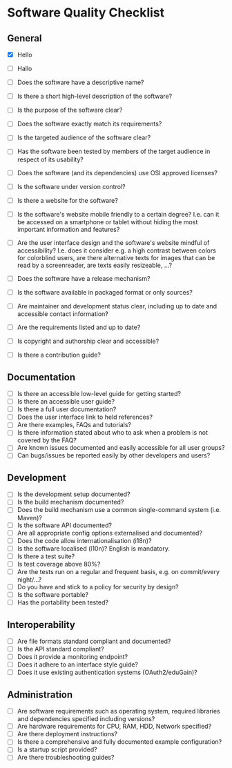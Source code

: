 Software Quality Checklist
==========================

General
-------

- [x] Hello
- [ ] Hallo

-  [ ] Does the software have a descriptive name?
-  [ ] Is there a short high-level description of the software?
-  [ ] Is the purpose of the software clear?
-  [ ] Does the software exactly match its requirements?
-  [ ] Is the targeted audience of the software clear?
-  [ ] Has the software been tested by members of the target audience in respect of its usability?
-  [ ] Does the software (and its dependencies) use OSI approved licenses?
-  [ ] Is the software under version control?
-  [ ] Is there a website for the software?
-  [ ] Is the software's website mobile friendly to a certain degree? I.e. can it be accessed on a smartphone or
   tablet without hiding the most important information and features?
-  [ ] Are the user interface design and the software's website mindful of accessibility? I.e. does it consider e.g.
   a high contrast between colors for colorblind users, are there alternative texts for images that can be read by a
   screenreader, are texts easily resizeable, ...?
-  [ ] Does the software have a release mechanism?
-  [ ] Is the software available in packaged format or only sources?
-  [ ] Are maintainer and development status clear, including up to date and accessible contact information?
-  [ ] Are the requirements listed and up to date?
-  [ ] Is copyright and authorship clear and accessible?
-  [ ] Is there a contribution guide?

Documentation
-------------

-  [ ] Is there an accessible low-level guide for getting started?
-  [ ] Is there an accessible user guide?
-  [ ] Is there a full user documentation?
-  [ ] Does the user interface link to held references?
-  [ ] Are there examples, FAQs and tutorials?
-  [ ] Is there information stated about who to ask when a problem is not covered by the FAQ?
-  [ ] Are known issues documented and easily accessible for all user groups?
-  [ ] Can bugs/issues be reported easily by other developers and users?

Development
-----------

-  [ ] Is the development setup documented?
-  [ ] Is the build mechanism documented?
-  [ ] Does the build mechanism use a common single-command system (i.e. Maven)?
-  [ ] Is the software API documented?
-  [ ] Are all appropriate config options externalised and documented?
-  [ ] Does the code allow internationalisation (i18n)?
-  [ ] Is the software localised (l10n)? English is mandatory.
-  [ ] Is there a test suite?
-  [ ] Is test coverage above 80%?
-  [ ] Are the tests run on a regular and frequent basis, e.g. on commit/every night/...?
-  [ ] Do you have and stick to a policy for security by design?
-  [ ] Is the software portable?
-  [ ] Has the portability been tested?

Interoperability
----------------

-  [ ] Are file formats standard compliant and documented?
-  [ ] Is the API standard compliant?
-  [ ] Does it provide a monitoring endpoint?
-  [ ] Does it adhere to an interface style guide?
-  [ ] Does it use existing authentication systems (OAuth2/eduGain)?

Administration
--------------

-  [ ] Are software requirements such as operating system, required libraries and dependencies specified including
   versions?
-  [ ] Are hardware requirements for CPU, RAM, HDD, Network specified?
-  [ ] Are there deployment instructions?
-  [ ] Is there a comprehensive and fully documented example configuration?
-  [ ] Is a startup script provided?
-  [ ] Are there troubleshooting guides?
